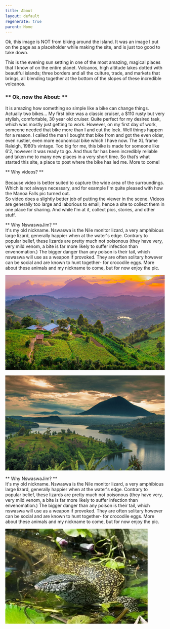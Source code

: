 ```yaml
---
title: About
layout: default
regenerate: true
parent: Home
---
```



<p>Ok, this image is NOT from biking around the island.  It was an image I put on the page as a placeholder while making the site, and is just too good to take down.</p>

<p>This is the evening sun setting in one of the most amazing, magical places that I know of on the entire planet.  Volcanos, high altitude lakes dotted with beautiful islands; three borders and all the culture, trade, and markets that brings, all blending together at the bottom of the slopes of these incredible volcanos.</p>

<h3>** Ok, now the About: **</h3>
<p>It is amazing how something so simple like a bike can change things.  Actually two bikes…
My first bike was a classic cruiser, a $110 rusty but very stylish, comfortable, 30 year old cruiser.  Quite perfect for my desired task, which was mostly just getting to work.  However, on my first day of work, someone needed that bike more than I and cut the lock.  Well things happen for a reason.  I called the man I bought that bike from and got the even older, even rustier, even more economical bike which I have now.  The XL frame Raleigh, 1980’s vintage.  Too big for me, this bike is made for someone like 6’2, however it was ready to go.  And thus far has been incredibly reliable and taken me to many new places in a very short time.  So that’s what started this site, a place to post where the bike has led me.  More to come!</p>


** Why videos? ** <br>  
Because video is better suited to capture the wide area of the surroundings.  Which is not always necessary, and for example I'm quite pleased with how the Manoa Falls pic turned out.<br>
So video does a slightly better job of putting the viewer in the scene.  Videos are generally too large and laborious to email, hence a site to collect them in one place for sharing.  And while I'm at it, collect pics, stories, and other stuff.  

** Why NswaswaJim? **  <br>
It's my old nickname.  Nswaswa is the Nile monitor lizard, a very amphibious large lizard, generally happier when at the water's edge.  Contrary to popular belief, these lizards are pretty much not poisonous (they have very, very mild venom, a bite is far more likely to suffer infection than envenomation.)  The bigger danger than any poison is their tail, which nswaswa will use as a weapon if provoked.  They are often solitary however can be social and are known to hunt together- for crocodile eggs.  More about these animals and my nickname to come, but for now enjoy the pic.
<p><img src="../images/muhabura.jpg" height="300" title="Muhabura, the guide" /><br /></p>

<p><img src="../images/muhabura1.jpg" height="300" title="Muhabura, the guide" /><br /></p>

** Why NswaswaJim? **  <br>
It's my old nickname.  Nswaswa is the Nile monitor lizard, a very amphibious large lizard, generally happier when at the water's edge.  Contrary to popular belief, these lizards are pretty much not poisonous (they have very, very mild venom, a bite is far more likely to suffer infection than envenomation.)  The bigger danger than any poison is their tail, which nswaswa will use as a weapon if provoked.  They are often solitary however can be social and are known to hunt together- for crocodile eggs.  More about these animals and my nickname to come, but for now enjoy the pic.

<p><img src="../images/nswaswa1.webp" height="300" title="Nswaswa, Nile Monitor Lizard" /><br /></p>
